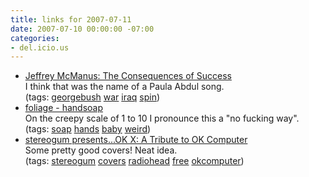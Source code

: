```yaml
---
title: links for 2007-07-11
date: 2007-07-10 00:00:00 -07:00
categories:
- del.icio.us
---
```


<ul class="delicious">
    <li>
        <div class="delicious-link"><a href="http://mcmanus.typepad.com/grind/2007/07/the-consequence.html">Jeffrey McManus: The Consequences of Success</a></div>
        <div class="delicious-extended">I think that was the name of a Paula Abdul song.</div>
        <div class="delicious-tags">(tags: <a href="http://del.icio.us/torrez/georgebush">georgebush</a> <a href="http://del.icio.us/torrez/war">war</a> <a href="http://del.icio.us/torrez/iraq">iraq</a> <a href="http://del.icio.us/torrez/spin">spin</a>)</div>
    </li>
    <li>
        <div class="delicious-link"><a href="http://foliage.myshopify.com/products/handsoap">foliage - handsoap</a></div>
        <div class="delicious-extended">On the creepy scale of 1 to 10 I pronounce this a "no fucking way".</div>
        <div class="delicious-tags">(tags: <a href="http://del.icio.us/torrez/soap">soap</a> <a href="http://del.icio.us/torrez/hands">hands</a> <a href="http://del.icio.us/torrez/baby">baby</a> <a href="http://del.icio.us/torrez/weird">weird</a>)</div>
    </li>
    <li>
        <div class="delicious-link"><a href="http://www.stereogum.com/okx/">stereogum presents...OK X: A Tribute to OK Computer</a></div>
        <div class="delicious-extended">Some pretty good covers! Neat idea.</div>
        <div class="delicious-tags">(tags: <a href="http://del.icio.us/torrez/stereogum">stereogum</a> <a href="http://del.icio.us/torrez/covers">covers</a> <a href="http://del.icio.us/torrez/radiohead">radiohead</a> <a href="http://del.icio.us/torrez/free">free</a> <a href="http://del.icio.us/torrez/okcomputer">okcomputer</a>)</div>
    </li>
</ul>
